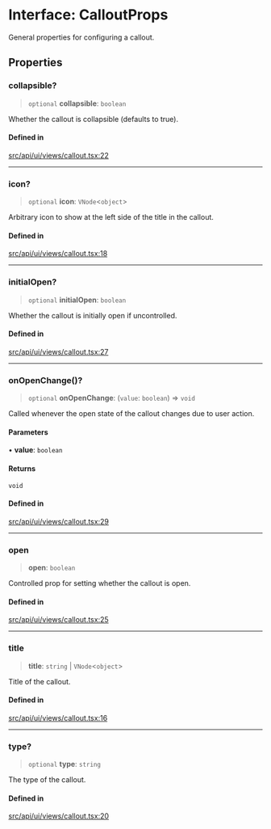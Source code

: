 # Interface: CalloutProps

General properties for configuring a callout.

## Properties

### collapsible?

> `optional` **collapsible**: `boolean`

Whether the callout is collapsible (defaults to true).

#### Defined in

[src/api/ui/views/callout.tsx:22](https://github.com/GamerGirlandCo/datacore/blob/73f36550e501eb29175b69b6a097ff3d4401efc7/src/api/ui/views/callout.tsx#L22)

***

### icon?

> `optional` **icon**: `VNode`\<`object`\>

Arbitrary icon to show at the left side of the title in the callout.

#### Defined in

[src/api/ui/views/callout.tsx:18](https://github.com/GamerGirlandCo/datacore/blob/73f36550e501eb29175b69b6a097ff3d4401efc7/src/api/ui/views/callout.tsx#L18)

***

### initialOpen?

> `optional` **initialOpen**: `boolean`

Whether the callout is initially open if uncontrolled.

#### Defined in

[src/api/ui/views/callout.tsx:27](https://github.com/GamerGirlandCo/datacore/blob/73f36550e501eb29175b69b6a097ff3d4401efc7/src/api/ui/views/callout.tsx#L27)

***

### onOpenChange()?

> `optional` **onOpenChange**: (`value`: `boolean`) => `void`

Called whenever the open state of the callout changes due to user action.

#### Parameters

• **value**: `boolean`

#### Returns

`void`

#### Defined in

[src/api/ui/views/callout.tsx:29](https://github.com/GamerGirlandCo/datacore/blob/73f36550e501eb29175b69b6a097ff3d4401efc7/src/api/ui/views/callout.tsx#L29)

***

### open

> **open**: `boolean`

Controlled prop for setting whether the callout is open.

#### Defined in

[src/api/ui/views/callout.tsx:25](https://github.com/GamerGirlandCo/datacore/blob/73f36550e501eb29175b69b6a097ff3d4401efc7/src/api/ui/views/callout.tsx#L25)

***

### title

> **title**: `string` \| `VNode`\<`object`\>

Title of the callout.

#### Defined in

[src/api/ui/views/callout.tsx:16](https://github.com/GamerGirlandCo/datacore/blob/73f36550e501eb29175b69b6a097ff3d4401efc7/src/api/ui/views/callout.tsx#L16)

***

### type?

> `optional` **type**: `string`

The type of the callout.

#### Defined in

[src/api/ui/views/callout.tsx:20](https://github.com/GamerGirlandCo/datacore/blob/73f36550e501eb29175b69b6a097ff3d4401efc7/src/api/ui/views/callout.tsx#L20)

